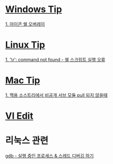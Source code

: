 # [Windows Tip](Windows/README.md)   
[1. 아이콘 쉘 오버레이](Windows/IconShellOverlay/README.md "탐색기에서 git 상태 아이콘이 나오지 않을때")   



# [Linux Tip](Linux/README.md)
[1. '\r': command not found - 쉘 스크립트 실행 오류](Linux/CarriageReturn_CommandNotFound.md  "'\r': command not found - 쉘 스크립트 실행 오류시 해결법")   


# [Mac Tip](Mac/README.md)
[1. 맥용 소스트리에서 비공개 서브 모듈 pull 되지 않을때](Mac/git.md)   


# [VI Edit](vi/README.md)

# 리눅스 관련
[gdb - 실행 중인 프로세스 & 스레드 디버깅 하기](https://kukuta.tistory.com/202)
